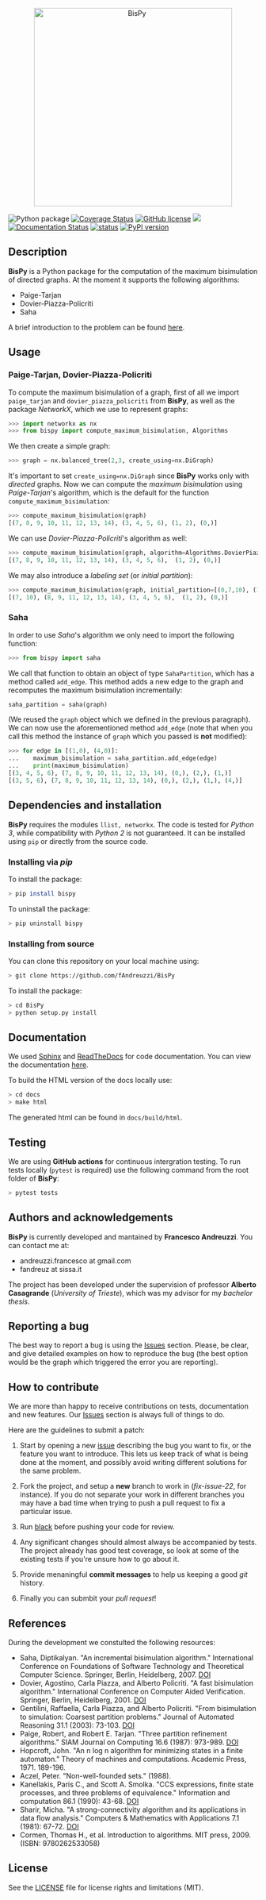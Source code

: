 <p align="center">
  <a href="https://github.com/fAndreuzzi/BisPy" target="_blank" >
    <img alt="BisPy" src="logo.png" width="400" />
  </a>
</p>

![Python package](https://github.com/fAndreuzzi/BisPy/workflows/Python%20package/badge.svg?branch=master)
<a href='https://coveralls.io/github/fAndreuzzi/BisPy'><img src='https://coveralls.io/repos/github/fAndreuzzi/BisPy/badge.svg' alt='Coverage Status' /></a>
[![GitHub license](https://img.shields.io/github/license/Naereen/StrapDown.js.svg)](https://github.com/Naereen/StrapDown.js/blob/master/LICENSE)
<img src='https://img.shields.io/badge/Code%20style-Black-%23000000'/>
[![Documentation Status](https://readthedocs.org/projects/bispy-bisimulation-in-python/badge/?version=latest)](https://bispy-bisimulation-in-python.readthedocs.io/en/latest/?badge=latest)
[![status](https://joss.theoj.org/papers/9d9c3ca0715d482938b5a450525cefa0/status.svg)](https://joss.theoj.org/papers/9d9c3ca0715d482938b5a450525cefa0)
[![PyPI version](https://badge.fury.io/py/BisPy.svg)](https://badge.fury.io/py/BisPy)

## Description

**BisPy** is a Python package for the computation of the maximum bisimulation
of directed graphs. At the moment it supports the following algorithms:

- Paige-Tarjan
- Dovier-Piazza-Policriti
- Saha

A brief introduction to the problem can be found
[here](https://bispy-bisimulation-in-python.readthedocs.io/en/latest/?badge=latest#a-brief-introduction-to-bisimulation).

## Usage

### Paige-Tarjan, Dovier-Piazza-Policriti

To compute the maximum bisimulation of a graph, first of all we import
`paige_tarjan` and `dovier_piazza_policriti` from **BisPy**, as well as the
package _NetworkX_, which we use to represent graphs:

```python
>>> import networkx as nx
>>> from bispy import compute_maximum_bisimulation, Algorithms
```

We then create a simple graph:

```python
>>> graph = nx.balanced_tree(2,3, create_using=nx.DiGraph)
```

It's important to set `create_using=nx.DiGraph` since **BisPy** works only with
_directed_ graphs. Now we can compute the _maximum bisimulation_ using
_Paige-Tarjan_'s algorithm, which is the default for the function
`compute_maximum_bisimulation`:

```python
>>> compute_maximum_bisimulation(graph)
[(7, 8, 9, 10, 11, 12, 13, 14), (3, 4, 5, 6), (1, 2), (0,)]
```

We can use _Dovier-Piazza-Policriti_'s algorithm as well:

```python
>>> compute_maximum_bisimulation(graph, algorithm=Algorithms.DovierPiazzaPolicriti)
[(7, 8, 9, 10, 11, 12, 13, 14), (3, 4, 5, 6),  (1, 2), (0,)]

```

We may also introduce a _labeling set_ (or _initial partition_):

```python
>>> compute_maximum_bisimulation(graph, initial_partition=[(0,7,10), (1,2,3,4,5,6,8,9,11,12,13,14)])
[(7, 10), (8, 9, 11, 12, 13, 14), (3, 4, 5, 6),  (1, 2), (0,)]

```

### Saha

In order to use _Saha_'s algorithm we only need to import the following
function:

```python
>>> from bispy import saha
```

We call that function to obtain an object of type `SahaPartition`, which has a
method called `add_edge`. This method adds a new edge to the graph and
recomputes the maximum bisimulation incrementally:

```python
saha_partition = saha(graph)
```

(We reused the `graph` object which we defined in the previous paragraph). We
can now use the aforementioned method `add_edge` (note that when you call this
method the instance of `graph` which you passed is **not** modified):

```python
>>> for edge in [(1,0), (4,0)]:
...    maximum_bisimulation = saha_partition.add_edge(edge)
...    print(maximum_bisimulation)
[(3, 4, 5, 6), (7, 8, 9, 10, 11, 12, 13, 14), (0,), (2,), (1,)]
[(3, 5, 6), (7, 8, 9, 10, 11, 12, 13, 14), (0,), (2,), (1,), (4,)]
```

## Dependencies and installation

**BisPy** requires the modules `llist, networkx`. The code is tested
for _Python 3_, while compatibility with _Python 2_ is not guaranteed. It can
be installed using `pip` or directly from the source code.

### Installing via _pip_

To install the package:

```bash
> pip install bispy
```

To uninstall the package:

```bash
> pip uninstall bispy
```

### Installing from source

You can clone this repository on your local machine using:

```bash
> git clone https://github.com/fAndreuzzi/BisPy
```

To install the package:

```bash
> cd BisPy
> python setup.py install
```

## Documentation

We used [Sphinx](http://www.sphinx-doc.org/en/stable/) and
[ReadTheDocs](https://readthedocs.org/) for code documentation. You can view
the documentation
[here](https://bispy-bisimulation-in-python.readthedocs.io/en/latest/?badge=latest).

To build the HTML version of the docs locally use:

```bash
> cd docs
> make html
```

The generated html can be found in `docs/build/html`.

## Testing

We are using **GitHub actions** for continuous intergration testing. To run
tests locally (`pytest` is required) use the following command from the root
folder of **BisPy**:

```bash
> pytest tests
```

## Authors and acknowledgements

**BisPy** is currently developed and mantained by **Francesco Andreuzzi**. You
can contact me at:

- andreuzzi.francesco at gmail.com
- fandreuz at sissa.it

The project has been developed under the supervision of professor **Alberto
Casagrande** (_University of Trieste_), which was my advisor for my _bachelor
thesis_.

## Reporting a bug

The best way to report a bug is using the 
[Issues](https://github.com/fAndreuzzi/BisPy/issues) section. Please, be clear,
and give detailed examples on how to reproduce the bug (the best option would
be the graph which triggered the error you are reporting).

## How to contribute

We are more than happy to receive contributions on tests, documentation and 
new features. Our [Issues](https://github.com/fAndreuzzi/BisPy/issues) 
section is always full of things to do.

Here are the guidelines to submit a patch:

1. Start by opening a new [issue](https://github.com/fAndreuzzi/BisPy/issues)
   describing the bug you want to fix, or the feature you want to introduce.
   This lets us keep track of what is being done at the moment, and possibly
   avoid writing different solutions for the same problem.

2. Fork the project, and setup a **new** branch to work in (_fix-issue-22_, for
   instance). If you do not separate your work in different branches you may
   have a bad time when trying to push a pull request to fix a particular
   issue.

3. Run [black](https://github.com/psf/black) before pushing
   your code for review.

4. Any significant changes should almost always be accompanied by tests. The
   project already has good test coverage, so look at some of the existing
   tests if you're unsure how to go about it.

5. Provide menaningful **commit messages** to help us keeping a good _git_
   history.

6. Finally you can submbit your _pull request_!

## References

During the development we constulted the following resources:

- Saha, Diptikalyan. "An incremental bisimulation algorithm." International
  Conference on Foundations of Software Technology and Theoretical Computer
  Science. Springer, Berlin, Heidelberg, 2007.
  [DOI](https://doi.org/10.1007/978-3-540-77050-3_17)
- Dovier, Agostino, Carla Piazza, and Alberto Policriti. "A fast bisimulation
  algorithm." International Conference on Computer Aided Verification.
  Springer, Berlin, Heidelberg, 2001.
  [DOI](https://doi.org/10.1007/3-540-44585-4_8)
- Gentilini, Raffaella, Carla Piazza, and Alberto Policriti. "From bisimulation
  to simulation: Coarsest partition problems." Journal of Automated Reasoning
  31.1 (2003): 73-103. [DOI](https://doi.org/10.1023/A:1027328830731)
- Paige, Robert, and Robert E. Tarjan. "Three partition refinement algorithms."
  SIAM Journal on Computing 16.6 (1987): 973-989.
  [DOI](https://doi.org/10.1137/0216062)
- Hopcroft, John. "An n log n algorithm for minimizing states in a finite
  automaton." Theory of machines and computations. Academic Press, 1971.
  189-196.
- Aczel, Peter. "Non-well-founded sets." (1988).
- Kanellakis, Paris C., and Scott A. Smolka. "CCS expressions, finite state
  processes, and three problems of equivalence." Information and computation
  86.1 (1990): 43-68. [DOI](<https://doi.org/10.1016/0890-5401(90)90025-D>)
- Sharir, Micha. "A strong-connectivity algorithm and its applications in data
  flow analysis." Computers & Mathematics with Applications 7.1 (1981): 67-72.
  [DOI](<https://doi.org/10.1016/0898-1221(81)90008-0>)
- Cormen, Thomas H., et al. Introduction to algorithms. MIT press, 2009.
  (ISBN: 9780262533058)

## License

See the [LICENSE](LICENSE) file for license rights and limitations (MIT).
